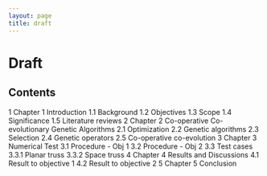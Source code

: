 ```yaml
---
layout: page
title: draft
---
```


# Draft #

## Contents ##

1 Chapter 1 Introduction
  1.1 Background
  1.2 Objectives
  1.3 Scope
  1.4 Significance
  1.5 Literature reviews
2 Chapter 2 Co-operative Co-evolutionary Genetic Algorithms
  2.1 Optimization
  2.2 Genetic algorithms
  2.3 Selection
  2.4 Genetic operators
  2.5 Co-operative co-evolution
3 Chapter 3 Numerical Test
  3.1 Procedure - Obj 1
  3.2 Procedure - Obj 2
  3.3 Test cases
    3.3.1 Planar truss
    3.3.2 Space truss
4 Chapter 4 Results and Discussions
  4.1 Result to objective 1
  4.2 Result to objective 2
5 Chapter 5 Conclusion
